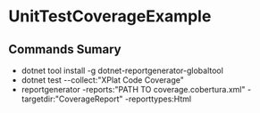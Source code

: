 # UnitTestCoverageExample

## Commands Sumary

- dotnet tool install -g dotnet-reportgenerator-globaltool
- dotnet test --collect:"XPlat Code Coverage"
- reportgenerator -reports:"PATH TO coverage.cobertura.xml" -targetdir:"CoverageReport" -reporttypes:Html